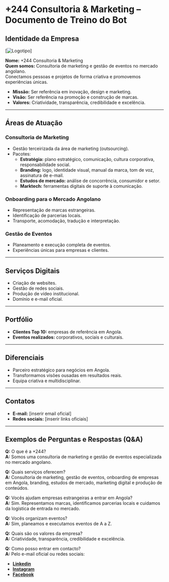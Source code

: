 # +244 Consultoria & Marketing – Documento de Treino do Bot

## Identidade da Empresa
[![**Logotipo**](https://media.licdn.com/dms/image/v2/D4E0BAQEEsRQtVc-2jA/company-logo_100_100/B4EZkuM0uwKQAQ-/0/1757416739841?e=1761782400&v=beta&t=HrWafYF4bJdqLrKRCttsmKQ6PQPL-NheAXYEORC19Yw)]


**Nome:** +244 Consultoria & Marketing  
**Quem somos:** Consultoria de marketing e gestão de eventos no mercado angolano.  
Conectamos pessoas e projetos de forma criativa e promovemos experiências únicas.  

- **Missão:** Ser referência em inovação, design e marketing.  
- **Visão:** Ser referência na promoção e construção de marcas.  
- **Valores:** Criatividade, transparência, credibilidade e excelência.  

---

## Áreas de Atuação
### Consultoria de Marketing
- Gestão terceirizada da área de marketing (outsourcing).  
- Pacotes:  
  - **Estratégia:** plano estratégico, comunicação, cultura corporativa, responsabilidade social.  
  - **Branding:** logo, identidade visual, manual da marca, tom de voz, assinatura de e-mail.  
  - **Estudos de mercado:** análise de concorrência, consumidor e setor.  
  - **Marktech:** ferramentas digitais de suporte à comunicação.  

### Onboarding para o Mercado Angolano
- Representação de marcas estrangeiras.  
- Identificação de parcerias locais.  
- Transporte, acomodação, tradução e interpretação.  

### Gestão de Eventos
- Planeamento e execução completa de eventos.  
- Experiências únicas para empresas e clientes.  

---

## Serviços Digitais
- Criação de websites.  
- Gestão de redes sociais.  
- Produção de vídeo institucional.  
- Domínio e e-mail oficial.  

---

## Portfólio
- **Clientes Top 10:** empresas de referência em Angola.  
- **Eventos realizados:** corporativos, sociais e culturais.  

---

## Diferenciais
- Parceiro estratégico para negócios em Angola.  
- Transformamos visões ousadas em resultados reais.  
- Equipa criativa e multidisciplinar.  

---

## Contatos
- **E-mail:** [inserir email oficial]  
- **Redes sociais:** [inserir links oficiais]  

---

## Exemplos de Perguntas e Respostas (Q&A)

**Q:** O que é a +244?  
**A:** Somos uma consultoria de marketing e gestão de eventos especializada no mercado angolano.  

**Q:** Quais serviços oferecem?  
**A:** Consultoria de marketing, gestão de eventos, onboarding de empresas em Angola, branding, estudos de mercado, marketing digital e produção de conteúdos.  

**Q:** Vocês ajudam empresas estrangeiras a entrar em Angola?  
**A:** Sim. Representamos marcas, identificamos parcerias locais e cuidamos da logística de entrada no mercado.  

**Q:** Vocês organizam eventos?  
**A:** Sim, planeamos e executamos eventos de A a Z.  

**Q:** Quais são os valores da empresa?  
**A:** Criatividade, transparência, credibilidade e excelência.  

**Q:** Como posso entrar em contacto?  
**A:** Pelo e-mail oficial ou redes sociais:
+ [**Linkedin**](https://www.linkedin.com/company/244-consultoria-e-marketing/)
+ [**Instagram**](https://www.instagram.com/agencia_mais_244/)
+ [**Facebook**](https://web.facebook.com/244ConsultoriaMarketingPublicidade)

